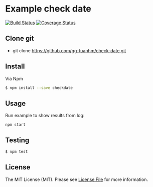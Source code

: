 # Example check date

[![Build Status](https://travis-ci.org/gg-tuanhm/check-date.svg?branch=master)](https://travis-ci.org/gg-tuanhm/check-date)
[![Coverage Status](https://coveralls.io/repos/github/gg-tuanhm/check-date/badge.svg?branch=master)](https://coveralls.io/github/gg-tuanhm/check-date?branch=master)


## Clone git
- git clone https://github.com/gg-tuanhm/check-date.git

## Install

Via Npm

``` bash
$ npm install --save checkdate
```

## Usage
Run example to show results from log:

```
npm start
```
## Testing

``` bash
$ npm test
```

## License

The MIT License (MIT). Please see [License File](LICENSE.md) for more information.
